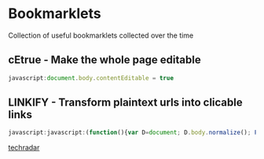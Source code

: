 # Bookmarklets
Collection of useful bookmarklets collected over the time


## cEtrue - Make the whole page editable
```javascript
javascript:document.body.contentEditable = true
```


## LINKIFY - Transform plaintext urls into clicable links
```javascript
javascript:javascript:(function(){var D=document; D.body.normalize(); F(D.body); function F(n){var u,A,M,R,c,x; if(n.nodeType==3){ u=n.data.search(/https?\:\/\/[^\s]*[^.,;'">\s\)\]]/); if(u>=0) { M=n.splitText(u); R=M.splitText(RegExp.lastMatch.length); A=document.createElement("A"); A.href=M.data; A.appendChild(M); R.parentNode.insertBefore(A,R); } }else if(n.tagName!="STYLE" && n.tagName!="SCRIPT" && n.tagName!="A")for(c=0;x=n.childNodes[c];++c)F(x); } })();
```
[techradar](https://www.techradar.com/news/internet/web/25-brilliant-bookmarklets-to-boost-your-browsing-613473/2)
